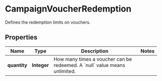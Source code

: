 

# CampaignVoucherRedemption

Defines the redemption limits on vouchers.

## Properties

| Name | Type | Description | Notes |
|------------ | ------------- | ------------- | -------------|
|**quantity** | **Integer** | How many times a voucher can be redeemed. A &#x60;null&#x60; value means unlimited. |  |




